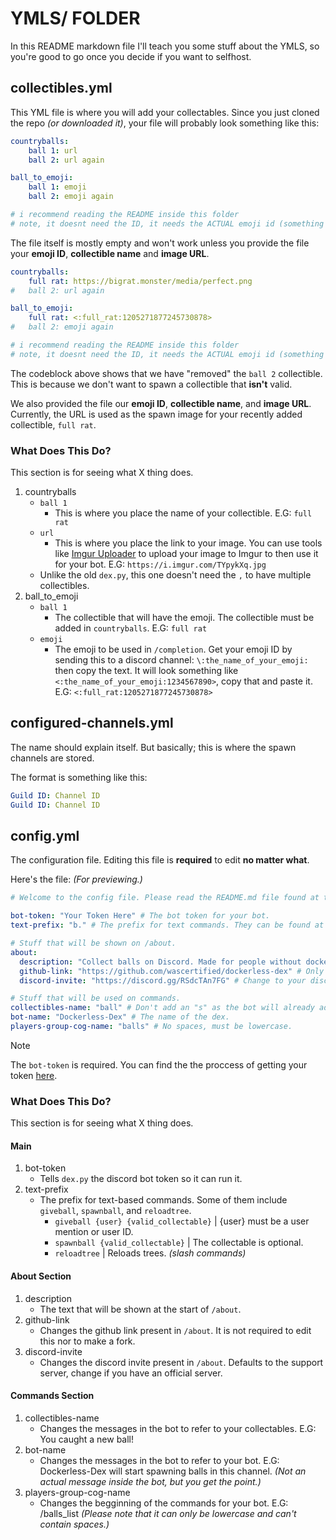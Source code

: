 # YMLS/ FOLDER
In this README markdown file I'll teach you some stuff about the YMLS, so you're good to go once you decide if you want to selfhost.

## collectibles.yml
This YML file is where you will add your collectables. Since you just cloned the repo *(or downloaded it)*, your file will probably look something like this:
```yml
countryballs:
    ball 1: url
    ball 2: url again

ball_to_emoji:
    ball 1: emoji
    ball 2: emoji again

# i recommend reading the README inside this folder
# note, it doesnt need the ID, it needs the ACTUAL emoji id (something like <:full_rat:1205271877245730878>), you can get it by doing \:emoji_name: please note that it is CasE SensItivE
```
The file itself is mostly empty and won't work unless you provide the file your **emoji ID**, **collectible name** and **image URL**.

```yml
countryballs:
    full rat: https://bigrat.monster/media/perfect.png
#   ball 2: url again

ball_to_emoji:
    full rat: <:full_rat:1205271877245730878>
#   ball 2: emoji again

# i recommend reading the README inside this folder
# note, it doesnt need the ID, it needs the ACTUAL emoji id (something like <:full_rat:1205271877245730878>), you can get it by doing \:emoji_name: please note that it is CasE SensItivE
```
The codeblock above shows that we have "removed" the `ball 2` collectible. This is because we don't want to spawn a collectible that **isn't** valid.

We also provided the file our **emoji ID**, **collectible name**, and **image URL**. Currently, the URL is used as the spawn image for your recently added collectible, `full rat`.

### What Does This Do?
This section is for seeing what X thing does.
1. countryballs
   - `ball 1`
     - This is where you place the name of your collectible. E.G: `full rat`
   - `url`
     - This is where you place the link to your image. You can use tools like [Imgur Uploader](https://img.doerig.dev/) to upload your image to Imgur to then use it for your bot. E.G: `https://i.imgur.com/TYpykXq.jpg`
   - Unlike the old `dex.py`, this one doesn't need the `,` to have multiple collectibles.
2. ball_to_emoji
   - `ball 1`
     - The collectible that will have the emoji. The collectible must be added in `countryballs`. E.G:   `full rat`
   - `emoji`
     - The emoji to be used in `/completion`. Get your emoji ID by sending this to a discord channel: `\:the_name_of_your_emoji:` then copy the text. It will look something like `<:the_name_of_your_emoji:1234567890>`, copy that and paste it. E.G: `<:full_rat:1205271877245730878>`

## configured-channels.yml
The name should explain itself. But basically; this is where the spawn channels are stored.

The format is something like this:
```yml
Guild ID: Channel ID
Guild ID: Channel ID
``` 
## config.yml
The configuration file. Editing this file is **required** to edit **no matter what**.

Here's the file: *(For previewing.)*
```yml
# Welcome to the config file. Please read the README.md file found at the ymls folder.

bot-token: "Your Token Here" # The bot token for your bot.
text-prefix: "b." # The prefix for text commands. They can be found at the README file mentioned above.

# Stuff that will be shown on /about.
about:
  description: "Collect balls on Discord. Made for people without docker / pc" # Main description. I recommend editing the /about command directly.
  github-link: "https://github.com/wascertified/dockerless-dex" # Only change this if you have a fork, this is not required and can be skipped.
  discord-invite: "https://discord.gg/RSdcTAn7FG" # Change to your discord server.

# Stuff that will be used on commands.
collectibles-name: "ball" # Don't add an "s" as the bot will already add the extra "s".
bot-name: "Dockerless-Dex" # The name of the dex.
players-group-cog-name: "balls" # No spaces, must be lowercase.
```
> [!NOTE]
> The `bot-token` is required. You can find the the proccess of getting your token [here](https://youtu.be/watch?v=aI4OmIbkJH8).

### What Does This Do?
This section is for seeing what X thing does.
#### Main
1. bot-token
   - Tells `dex.py` the discord bot token so it can run it.
2. text-prefix
   - The prefix for text-based commands. Some of them include `giveball`, `spawnball`, and `reloadtree`.
     - `giveball {user} {valid_collectable}` | {user} must be a user mention or user ID.
     - `spawnball {valid_collectable}` | The collectable is optional.
     - `reloadtree` | Reloads trees. *(slash commands)*
#### About Section
1. description
   - The text that will be shown at the start of `/about`.
2. github-link
   - Changes the github link present in `/about`. It is not required to edit this nor to make a fork.
3. discord-invite
   - Changes the discord invite present in `/about`. Defaults to the support server, change if you have an official server.
#### Commands Section
1. collectibles-name
   - Changes the messages in the bot to refer to your collectables. E.G: You caught a new ball!
2. bot-name
   - Changes the messages in the bot to refer to your bot. E.G: Dockerless-Dex will start spawning balls in this channel. *(Not an actual message inside the bot, but you get the point.)*
3. players-group-cog-name
   - Changes the begginning of the commands for your bot. E.G: /balls_list *(Please note that it can only be lowercase and can't contain spaces.)*
